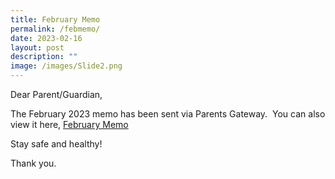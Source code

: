 ```yaml
---
title: February Memo
permalink: /febmemo/
date: 2023-02-16
layout: post
description: ""
image: /images/Slide2.png
---
```

Dear Parent/Guardian,

The February 2023 memo has been sent via Parents Gateway.  You can also view it here, [February Memo](/files/Monthly%20Memo/Febmemo2023.pdf)

Stay safe and healthy!

Thank you.